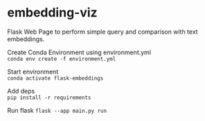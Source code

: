 # embedding-viz
Flask Web Page to perform simple query and comparison with text embeddings.

Create Conda Environment using environment.yml<br>
```conda env create -f environment.yml```

Start environment<br>
```conda activate flask-embeddings```

Add deps<br>
```pip install -r requirements```

Run flask
```flask --app main.py run```

